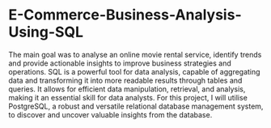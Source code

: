 # E-Commerce-Business-Analysis-Using-SQL
The main goal was to analyse an online movie rental service, identify trends and provide actionable insights to improve business strategies and operations.
SQL is a powerful tool for data analysis, capable of aggregating data and transforming it into more readable results through tables and queries. 
It allows for efficient data manipulation, retrieval, and analysis, making it an essential skill for data analysts.
For this project, I will utilise PostgreSQL, a robust and versatile relational database management system, to discover and uncover valuable insights from the database.
